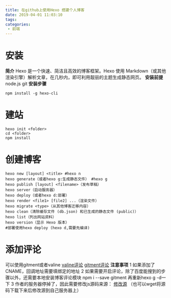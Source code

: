 ```yaml
---
title: 在github上使用Hexo 搭建个人博客
date: 2019-04-01 11:03:10
tags:
categories:
 - 前端
---
```

# 安装
**简介**
Hexo 是一个快速、简洁且高效的博客框架。Hexo 使用 Markdown（或其他渲染引擎）解析文章，在几秒内，即可利用靓丽的主题生成静态网页。
**安装前提**
node.js
git
**安装步骤**
```
npm install -g hexo-cli
```
# 建站
```
hexo init <folder>
cd <folder>
npm install
```
# 创建博客
```
hexo new [layout] <title> #hexo n
hexo generate（或者hexo g:生成静态文件） #hexo g
hexo publish [layout] <filename>（发布草稿）
hexo server（启动服务器）
hexo deploy（或者hexo d:部署）
hexo render <file1> [file2] ...（渲染文件）
hexo migrate <type>（从其他博客迁移内容）
hexo clean（清除缓存文件 (db.json) 和已生成的静态文件 (public)）
hexo list（列出网站资料）
hexo version（显示 Hexo 版本）
#部署使用hexo deploy (hexo d,需要先编译)
```
# 添加评论
可以使用gitment或者valine
[valine评论](https://blog.csdn.net/blue_zy/article/details/79071414 "valine评论")
[gitment评论](https://blog.csdn.net/Biebersxzl/article/details/81913680 "gitment评论")
**注意事项**
1 如果添加了CNAME，回调地址需要填绑定的地址
2 如果需要开启评论，除了百度能搜到的步骤以外，还需要本地安装博客评论模块
npm i --save gitment
再重新hexo g -d一下
3 作者的服务器停掉了，因此需要修改js源码来源：
[修改源](https://blog.csdn.net/wardseptember/article/details/82828391 "修改源")
（也可以wget将源码下载下来后修改源到自己服务器上）





